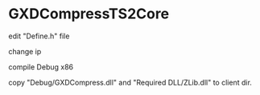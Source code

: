 # GXDCompressTS2Core

edit "Define.h" file

change ip

compile Debug x86

copy "Debug/GXDCompress.dll" and "Required DLL/ZLib.dll" to client dir.
